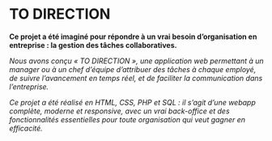 # TO DIRECTION

**Ce projet a été imaginé pour répondre à un vrai besoin d’organisation en entreprise : la gestion des tâches collaboratives.** 

*Nous avons conçu « TO DIRECTION », une application web permettant à un manager ou à un chef d’équipe d’attribuer des tâches à chaque employé, de suivre l’avancement en temps réel, et de faciliter la communication dans l’entreprise.*

*Ce projet a été réalisé en HTML, CSS, PHP et SQL : il s’agit d’une webapp complète, moderne et responsive, avec un vrai back-office et des fonctionnalités essentielles pour toute organisation qui veut gagner en efficacité.*